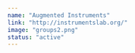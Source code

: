 ```yaml
---
name: "Augmented Instruments"
link: "http://instrumentslab.org/"
image: "groups2.png"
status: "active"
---
```

